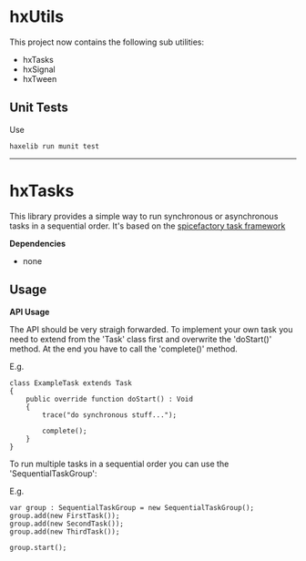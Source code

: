 hxUtils
==================

This project now contains the following sub utilities:

* hxTasks
* hxSignal
* hxTween

Unit Tests
-----

Use

	haxelib run munit test



-----
hxTasks
==================

This library provides a simple way to run synchronous or asynchronous tasks in a sequential order.
It's based on the [spicefactory task framework](http://www.spicefactory.org/)


**Dependencies**

- none


Usage
-----

**API Usage**

The API should be very straigh forwarded. To implement your own task you need to extend from the 'Task' class first and overwrite the 'doStart()' method. At the end you have to call the 'complete()' method.

E.g.

	class ExampleTask extends Task
	{
		public override function doStart() : Void
		{
			trace("do synchronous stuff...");
			
			complete();
		}
	}
	

To run multiple tasks in a sequential order you can use the 'SequentialTaskGroup':

E.g.

	var group : SequentialTaskGroup = new SequentialTaskGroup();
	group.add(new FirstTask());
	group.add(new SecondTask());
	group.add(new ThirdTask());

	group.start();

